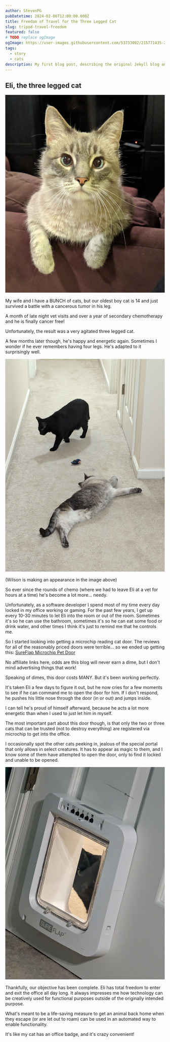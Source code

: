 ```yaml
---
author: StevenPG
pubDatetime: 2024-02-06T12:00:00.000Z
title: Freedom of Travel for the Three Legged Cat
slug: tripod-travel-freedom
featured: false
# TODO replace ogImage
ogImage: https://user-images.githubusercontent.com/53733092/215771435-25408246-2309-4f8b-a781-1f3d93bdf0ec.png
tags:
  - story
  - cats
description: My first blog post, describing the original Jekyll blog and a migration to Astro.
---
```


## Eli, the three legged cat

![Image of Eli](/assets/jVNLPaR.jpg)

My wife and I have a BUNCH of cats, but our oldest boy cat is 14
and just survived a battle with a cancerous tumor in his leg.

A month of late night vet visits and over a year of secondary chemotherapy
and he is finally cancer free!

Unfortunately, the result was a very agitated three legged cat.

A few months later though, he's happy and energetic again. Sometimes 
I wonder if he ever remembers having four legs. He's adapted to it surprisingly well.

![Picture of Three Legged Cat](/assets/ILGJD3b.jpg)

(Wilson is making an appearance in the image above)

So ever since the rounds of chemo (where we had to leave Eli at a vet for hours at a time)
he's become a lot more... needy.

Unfortunately, as a software developer I spend most of my time every day locked in my office
working or gaming. For the past few years, I get up every 10-30 minutes to let
Eli into the room or out of the room. Sometimes it's so he can use the bathroom, sometimes it's so
he can eat some food or drink water, and other times I think it's just to remind me
that he controls me.

So I started looking into getting a microchip reading cat door. The reviews for all of the reasonably priced
doors were terrible... so we ended up getting this: [SureFlap Microchip Pet Door](https://www.amazon.com/dp/B009NH6NR0)

No affiliate links here, odds are this blog will never earn a dime, but I don't mind advertising things that work!

Speaking of dimes, this door costs MANY. But it's been working perfectly.

It's taken Eli a few days to figure it out, but he now cries for a few moments to see if he can command me to
open the door for him. If I don't respond, he pushes his little nose through the door (in or out) and jumps inside.

I can tell he's proud of himself afterward, because he acts a lot more energetic than when I used to just let him in myself.

The most important part about this door though, is that only the two or three cats that can be trusted (not to destroy everything)
are registered via microchip to get into the office.

I occasionally spot the other cats peeking in, jealous of the special portal that only allows in select creatures. It has to
appear as magic to them, and I know some of them have attempted to open the door, only to find it locked and unable to be opened.

![Image of Cat peeking through cat door](/assets/EZb9cQ7.jpg)

Thankfully, our objective has been complete. Eli has total freedom to enter and exit the office all day long. It always
impresses me how technology can be creatively used for functional purposes outside of the originally intended purpose.

What's meant to be a life-saving measure to get an animal back home when they escape (or are let out to roam) can be used
in an automated way to enable functionality. 

It's like my cat has an office badge, and it's crazy convenient!
